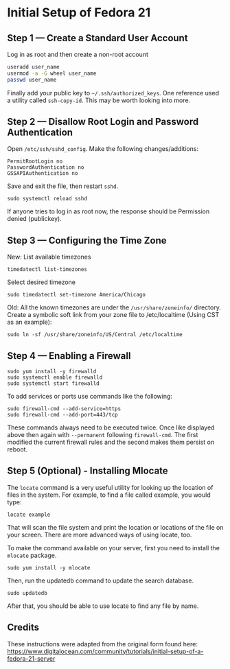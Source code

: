 Initial Setup of Fedora 21
==========================

Step 1 — Create a Standard User Account
---------------------------------------

Log in as root and then create a non-root account

```bash
useradd user_name
usermod -a -G wheel user_name
passwd user_name
```

Finally add your public key to `~/.ssh/authorized_keys`.  One reference used a utility called `ssh-copy-id`.  This may be worth looking into more.

Step 2 — Disallow Root Login and Password Authentication
--------------------------------------------------------

Open `/etc/ssh/sshd_config`.   Make the following changes/additions:

```
PermitRootLogin no
PasswordAuthentication no
GSSAPIAuthentication no
```

Save and exit the file, then restart `sshd`.

```
sudo systemctl reload sshd
```

If anyone tries to log in as root now, the response should be Permission denied (publickey).

Step 3 ­— Configuring the Time Zone
-----------------------------------

New: List available timezones

```
timedatectl list-timezones
```

Select desired timezone

```
sudo timedatectl set-timezone America/Chicago
```

Old: All the known timezones are under the `/usr/share/zoneinfo/` directory.  Create a symbolic soft link from your zone file to /etc/localtime (Using CST as an example):

```
sudo ln -sf /usr/share/zoneinfo/US/Central /etc/localtime
```

Step 4 — Enabling a Firewall
----------------------------

```
sudo yum install -y firewalld
sudo systemctl enable firewalld
sudo systemctl start firewalld
```

To add services or ports use commands like the following:

```
sudo firewall-cmd --add-service=https
sudo firewall-cmd --add-port=443/tcp
```

These commands always need to be executed twice.  Once like displayed above then again with `--permanent` following `firewall-cmd`.  The first modified the current firewall rules and the second makes them persist on reboot.

Step 5 (Optional) - Installing Mlocate
--------------------------------------

The `locate` command is a very useful utility for looking up the location of files in the system. For example, to find a file called example, you would type:

```
locate example
```

That will scan the file system and print the location or locations of the file on your screen. There are more advanced ways of using locate, too.

To make the command available on your server, first you need to install the `mlocate` package.

```
sudo yum install -y mlocate
```

Then, run the updatedb command to update the search database.

```
sudo updatedb
```

After that, you should be able to use locate to find any file by name.

Credits
-------

These instructions were adapted from the original form found here: https://www.digitalocean.com/community/tutorials/initial-setup-of-a-fedora-21-server

